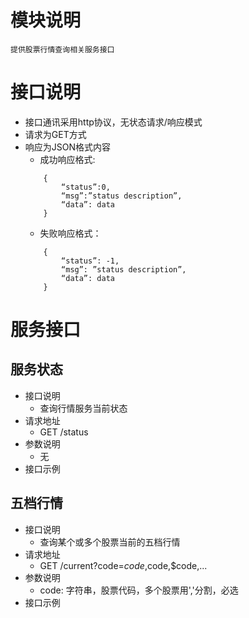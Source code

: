 # 模块说明
    提供股票行情查询相关服务接口
    
# 接口说明
* 接口通讯采用http协议，无状态请求/响应模式
* 请求为GET方式
* 响应为JSON格式内容
    * 成功响应格式:
    ``` 
        {
            “status”:0,
            “msg”:”status description”,
            “data”: data
        }
    ```
    * 失败响应格式：
    ```
        {
            “status”: -1,
            “msg”: ”status description”,
            “data”: data
        }
    ```
    
# 服务接口

## 服务状态
* 接口说明
    * 查询行情服务当前状态
* 请求地址
    * GET /status
* 参数说明
    * 无
* 接口示例

## 五档行情
* 接口说明
    * 查询某个或多个股票当前的五档行情
* 请求地址
    * GET /current?code=$code,$code,$code,...
* 参数说明
    * code: 字符串，股票代码，多个股票用','分割，必选
* 接口示例

